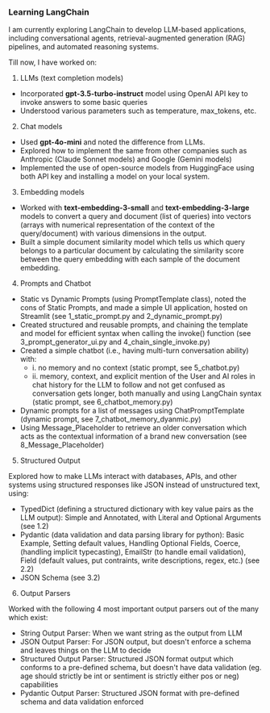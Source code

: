 ### Learning LangChain

I am currently exploring LangChain to develop LLM-based applications, including conversational agents, retrieval-augmented generation (RAG) pipelines, and automated 
reasoning systems.

Till now, I have worked on:

1. LLMs (text completion models)

- Incorporated **gpt-3.5-turbo-instruct** model using OpenAI API key to invoke answers to some basic queries
- Understood various parameters such as temperature, max_tokens, etc.

2. Chat models

- Used **gpt-4o-mini** and noted the difference from LLMs. 
- Explored how to implement the same from other companies such as Anthropic (Claude Sonnet models) and Google (Gemini models)
- Implemented the use of open-source models from HuggingFace using both API key and installing a model on your local system.

3. Embedding models

- Worked with **text-embedding-3-small** and **text-embedding-3-large** models to convert a query and document (list of queries) into vectors (arrays with numerical 
representation of the context of the query/document) with various dimensions in the output. 
- Built a simple document similarity model which tells us which query belongs to a particular document by calculating the similarity score between the query embedding with each sample of the document embedding.

4. Prompts and Chatbot

- Static vs Dynamic Prompts (using PromptTemplate class), noted the cons of Static Prompts, and made a simple UI application, hosted on Streamlit (see 1_static_prompt.py and 2_dynamic_prompt.py)
- Created structured and reusable prompts, and chaining the template and model for efficient syntax when calling the invoke() function (see 3_prompt_generator_ui.py and 4_chain_single_invoke.py)
- Created a simple chatbot (i.e., having multi-turn conversation ability) with: 
    - i. no memory and no context (static prompt, see 5_chatbot.py)
    - ii. memory, context, and explicit mention of the User and AI roles in chat history for the LLM to follow and not get confused as conversation gets longer, both manually and using LangChain syntax (static prompt, see 6_chatbot_memory.py)
- Dynamic prompts for a list of messages using ChatPromptTemplate (dynamic prompt, see 7_chatbot_memory_dyanmic.py)
- Using Message_Placeholder to retrieve an older conversation which acts as the contextual information of a brand new conversation (see 8_Message_Placeholder)
 
5. Structured Output

Explored how to make LLMs interact with databases, APIs, and other systems using structured responses like JSON instead of unstructured text, using:
- TypedDict (defining a structured dictionary with key value pairs as the LLM output): Simple and Annotated, with Literal and Optional Arguments (see 1.2)
- Pydantic (data validation and data parsing library for python): Basic Example, Setting default values, Handling Optional Fields, Coerce, (handling implicit typecasting), EmailStr (to handle email validation), Field (default values, put contraints, write descriptions, regex, etc.) (see 2.2)
- JSON Schema (see 3.2)

6. Output Parsers

Worked with the following 4 most important output parsers out of the many which exist:

- String Output Parser: When we want string as the output from LLM
- JSON Output Parser: For JSON output, but doesn't enforce a schema and leaves things on the LLM to decide
- Structured Output Parser: Structured JSON format output which conforms to a pre-defined schema, but doesn't have data validation (eg. age should strictly be int or sentiment is strictly either pos or neg) capabilities
- Pydantic Output Parser: Structured JSON format with pre-defined schema and data validation enforced